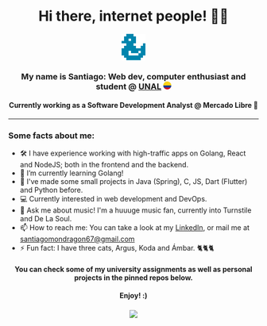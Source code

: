 **<h1 align='center'>Hi there, internet people! 👋🏾</h1>**

<p align="center">
    
  <img width=48 align='center' src='./images/logo.png'>
</p>

<h3 align='center'>My name is Santiago: Web dev, computer enthusiast and student @ <a target='_blank' rel="noopener noreferrer" href='https://unal.edu.co'>UNAL</a> <img width=16 src='./images/flag.png'></h3>
<h4 align='center'>Currently working as a Software Development Analyst @ Mercado Libre 💪</h3>

---

**<h3>Some facts about me:</h4>**

- 🛠 I have experience working with high-traffic apps on Golang, React and NodeJS; both in the frontend and the backend.
- 🌱 I’m currently learning Golang!
- 🌠 I've made some small projects in Java (Spring), C, JS, Dart (Flutter) and Python before.
- 💻 Currently interested in web development and DevOps.
- 💬 Ask me about music! I'm a huuuge music fan, currently into Turnstile and De La Soul.
- 📫 How to reach me: You can take a look at my [LinkedIn](https://www.linkedin.com/in/smondragong), or mail me at santiagomondragon67@gmail.com
- ⚡ Fun fact: I have three cats, Argus, Koda and Ámbar. 🐈🐈🐈

**<h4 align="center">You can check some of my university assignments as well as personal projects in the pinned repos below.</h4>**

**<h4 align="center">Enjoy! :)</h4>**

<p align="center">
  <img align='center' src='https://gpvc.arturio.dev/smg5284'>
</p>
